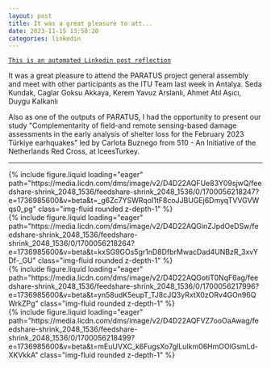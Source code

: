 ```yaml
---
layout: post
title: It was a great pleasure to att...
date: 2023-11-15 13:50:20
categories: linkedin
---
```


[`This is an automated Linkedin post reflection`](https://www.linkedin.com/feed/update/urn:li:activity:7130552607521001472)

It was a great pleasure to attend the PARATUS project general assembly and meet with other participants as the ITU Team last week in Antalya.
Seda Kundak, Caglar Goksu Akkaya, Kerem Yavuz Arslanlı, Ahmet Atıl Aşıcı, Duygu Kalkanlı 

Also as one of the outputs of PARATUS, I had the opportunity to present our study "Complementarity of field-and remote sensing-based damage assessments in the early analysis of shelter loss for the February 2023 Türkiye earhquakes" led by Carlota Buznego from 510 - An Initiative of the Netherlands Red Cross, at IceesTurkey.

<hr>
<div class="row mt-3 d-flex justify-content-center align-items-center>

<div class="col-sm mt-3 mt-md-0">{% include figure.liquid loading="eager" path="https://media.licdn.com/dms/image/v2/D4D22AQFUe83Y09sjwQ/feedshare-shrink_2048_1536/feedshare-shrink_2048_1536/0/1700056218247?e=1736985600&v=beta&t=_g6Zc7YSWRqoI1tF8coJJBUGEj6DmyqTVVGVWqs0_pg" class="img-fluid rounded z-depth-1" %}</div>
<div class="col-sm mt-3 mt-md-0">{% include figure.liquid loading="eager" path="https://media.licdn.com/dms/image/v2/D4D22AQGinZJpdOeDSw/feedshare-shrink_2048_1536/feedshare-shrink_2048_1536/0/1700056218264?e=1736985600&v=beta&t=kxSG9GOs5gr1nD8DfbrMwacDad4UNBzR_3xvYDf-_GU" class="img-fluid rounded z-depth-1" %}</div>
<div class="col-sm mt-3 mt-md-0">{% include figure.liquid loading="eager" path="https://media.licdn.com/dms/image/v2/D4D22AQGotiT0NqF6ag/feedshare-shrink_2048_1536/feedshare-shrink_2048_1536/0/1700056217996?e=1736985600&v=beta&t=yn58udK5eupT_TJ8cJQ3yRxtX0zORv4GOn96QWrkZPg" class="img-fluid rounded z-depth-1" %}</div>
<div class="col-sm mt-3 mt-md-0">{% include figure.liquid loading="eager" path="https://media.licdn.com/dms/image/v2/D4D22AQFVZ7ooOaAwag/feedshare-shrink_2048_1536/feedshare-shrink_2048_1536/0/1700056218499?e=1736985600&v=beta&t=mEuUVXC_k6FugsXo7glLuIkm06HmOOlGsmLd-XKVkkA" class="img-fluid rounded z-depth-1" %}</div>

</div>
